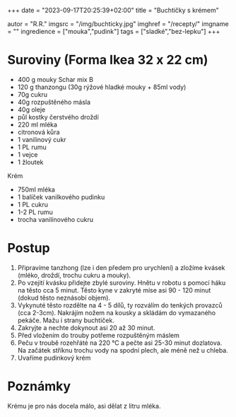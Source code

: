 +++
date = "2023-09-17T20:25:39+02:00"
title = "Buchtičky s krémem"

autor = "R.R."
imgsrc = "/img/buchticky.jpg"
imghref = "/recepty/"
imgname = ""
ingredience = ["mouka","pudink"]
tags = ["sladké","bez-lepku"]
+++

# Suroviny (Forma Ikea 32 x 22 cm)

- 400 g mouky Schar mix B
- 120 g thanzongu (30g rýžové hladké mouky + 85ml vody)
- 70g cukru
- 40g rozpuštěného másla
- 40g oleje
- půl kostky čerstvého droždí
- 220 ml mléka
- citronová kůra
- 1 vanilinový cukr
- 1 PL rumu
- 1 vejce
- 1 žloutek

Krém
- 750ml mléka
- 1 balíček vanilkového pudinku
- 1 PL cukru
- 1-2 PL rumu
- trocha vanilínového cukru

# Postup

1. Připravíme tanzhong (lze i den předem pro urychlení) a zložíme kvásek (mléko, droždí, trochu cukru a mouky).
2. Po vzejití kvásku přidejte zbylé suroviny. Hnětu v robotu s pomocí háku na těsto cca 5 minut. Těsto kyne v zakryté míse asi 90 - 120  minut (dokud těsto neznásobí objem).
3. Vykynuté těsto rozdělte na 4 - 5 dílů, ty rozválím do tenkých provazců (cca 2-3cm). Nakrájím nožem na kousky a skládám do vymazaného pekáče. Mažu i strany buchtiček. 
4. Zakryjte a nechte dokynout asi 20 až 30 minut. 
5. Před vložením do trouby potřeme rozpuštěným máslem
6. Peču v troubě rozehřáté na 220 °C a pečte asi 25-30 minut dozlatova. Na začátek stříknu trochu vody na spodní plech, ale méně než u chleba.
7. Uvaříme pudinkový krém


# Poznámky
Krému je pro nás docela málo, asi dělat z litru mléka.


<!--
-->
